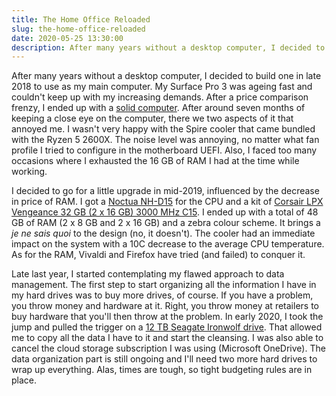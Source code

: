 ```yaml
---
title: The Home Office Reloaded
slug: the-home-office-reloaded
date: 2020-05-25 13:30:00
description: After many years without a desktop computer, I decided to build one in late 2018 to use as my main computer.
---
```

After many years without a desktop computer, I decided to build one in late 2018 to use as my main computer. My Surface Pro 3 was ageing fast and couldn't keep up with my increasing demands. After a price comparison frenzy, I ended up with a [solid computer][pc]. After around seven months of keeping a close eye on the computer, there we two aspects of it that annoyed me. I wasn't very happy with the Spire cooler that came bundled with the Ryzen 5 2600X. The noise level was annoying, no matter what fan profile I tried to configure in the motherboard UEFI. Also, I faced too many occasions where I exhausted the 16 GB of RAM I had at the time while working.

I decided to go for a little upgrade in mid-2019, influenced by the decrease in price of RAM. I got a [Noctua NH-D15][noctua] for the CPU and a kit of [Corsair LPX Vengeance 32 GB (2 x 16 GB) 3000 MHz C15][corsair]. I ended up with a total of 48 GB of RAM (2 x 8 GB and 2 x 16 GB) and a zebra colour scheme. It brings a _je ne sais quoi_ to the design (no, it doesn't). The cooler had an immediate impact on the system with a 10C decrease to the average CPU temperature. As for the RAM, Vivaldi and Firefox have tried (and failed) to conquer it.

Late last year, I started contemplating my flawed approach to data management. The first step to start organizing all the information I have in my hard drives was to buy more drives, of course. If you have a problem, you throw money and hardware at it. Right, you throw money at retailers to buy hardware that you'll then throw at the problem. In early 2020, I took the jump and pulled the trigger on a [12 TB Seagate Ironwolf drive][seagate]. That allowed me to copy all the data I have to it and start the cleansing. I was also able to cancel the cloud storage subscription I was using (Microsoft OneDrive). The data organization part is still ongoing and I'll need two more hard drives to wrap up everything. Alas, times are tough, so tight budgeting rules are in place.

[pc]: https://gothambeacon/blog/2019/01/02/the-home-office-hardware-edition/
[noctua]: https://noctua.at/en/nh-d15
[corsair]: https://www.corsair.com/us/en/Categories/Products/Memory/VENGEANCE%C2%AE-LPX-32GB-%282-x-16GB%29-DDR4-DRAM-3000MHz-C15-Memory-Kit-%E2%80%93-White/p/CMK32GX4M2B3000C15W
[seagate]: https://www.seagate.com/gb/en/internal-hard-drives/hdd/ironwolf/
